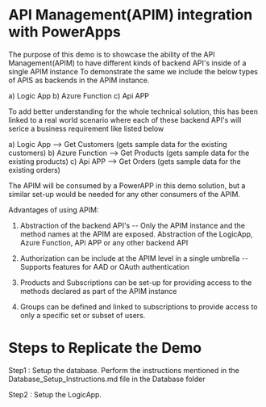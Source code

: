 # API Management(APIM) integration with PowerApps

The purpose of this demo is to showcase the ability of the API Management(APIM) to have different kinds of backend API's inside of a single APIM instance
To demonstrate the same we include the below types of APIS as backends in the APIM instance.

a) Logic App
b) Azure Function
c) Api APP

To add better understanding for the whole technical solution, this has been linked to a real world scenario where each of 
these backend API's will serice a business requirement like listed below

a) Logic App --> Get Customers (gets sample data for the existing customers)
b) Azure Function --> Get Products (gets sample data for the existing products)
c) Api APP --> Get Orders  (gets sample data for the existing orders)


The APIM will be consumed by a PowerAPP in this demo solution, but a similar set-up would be needed for any other consumers of the APIM.

Advantages of using APIM:

1) Abstraction of the backend API's -- Only the APIM instance and the method names at the APIM are exposed.
	Abstraction of the LogicApp, Azure Function, APi APP or any other backend API

2) Authorization can be include at the APIM level in a single umbrella -- Supports features for AAD or OAuth authentication

3) Products and Subscriptions can be set-up for providing access to the methods declared as part of the APIM instance

4) Groups can be defined and linked to subscriptions to provide access to only a specific set or subset of users.



# Steps to Replicate the Demo

Step1 : Setup the database. Perform the instructions mentioned in the Database_Setup_Instructions.md file in the Database folder

Step2 : Setup the LogicApp. 
